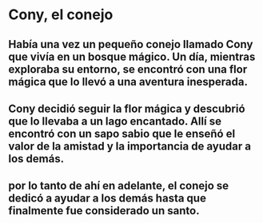 # Cony, el conejo

## Había una vez un pequeño conejo llamado Cony que vivía en un bosque mágico. Un día, mientras exploraba su entorno, se encontró con una flor mágica que lo llevó a una aventura inesperada.

## Cony decidió seguir la flor mágica y descubrió que lo llevaba a un lago encantado. Allí se encontró con un sapo sabio que le enseñó el valor de la amistad y la importancia de ayudar a los demás.

## por lo tanto de ahí en adelante, el conejo se dedicó a ayudar a los demás hasta que finalmente fue considerado un santo.
